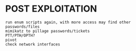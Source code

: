 # POST EXPLOITATION
	run enum scripts again, with more access may find other passwords/files
	mimikatz to pillage passwords/tickets
	PTT/PTH/OPTH?
	pivot
	check network interfaces